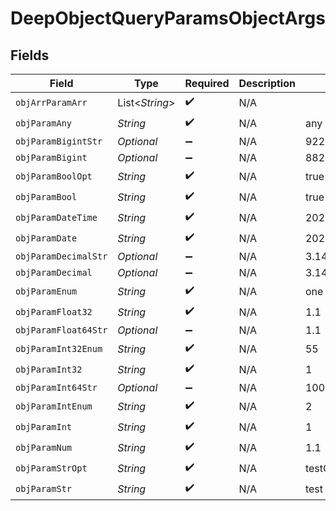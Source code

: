 # DeepObjectQueryParamsObjectArgs


## Fields

| Field                        | Type                         | Required                     | Description                  | Example                      |
| ---------------------------- | ---------------------------- | ---------------------------- | ---------------------------- | ---------------------------- |
| `objArrParamArr`             | List<*String*>               | :heavy_check_mark:           | N/A                          |                              |
| `objParamAny`                | *String*                     | :heavy_check_mark:           | N/A                          | any                          |
| `objParamBigintStr`          | *Optional<String>*           | :heavy_minus_sign:           | N/A                          | 9223372036854775808          |
| `objParamBigint`             | *Optional<String>*           | :heavy_minus_sign:           | N/A                          | 8821239038968084             |
| `objParamBoolOpt`            | *String*                     | :heavy_check_mark:           | N/A                          | true                         |
| `objParamBool`               | *String*                     | :heavy_check_mark:           | N/A                          | true                         |
| `objParamDateTime`           | *String*                     | :heavy_check_mark:           | N/A                          | 2020-01-01T00:00:00.001Z     |
| `objParamDate`               | *String*                     | :heavy_check_mark:           | N/A                          | 2020-01-01                   |
| `objParamDecimalStr`         | *Optional<String>*           | :heavy_minus_sign:           | N/A                          | 3.14159265358979344719667586 |
| `objParamDecimal`            | *Optional<String>*           | :heavy_minus_sign:           | N/A                          | 3.141592653589793            |
| `objParamEnum`               | *String*                     | :heavy_check_mark:           | N/A                          | one                          |
| `objParamFloat32`            | *String*                     | :heavy_check_mark:           | N/A                          | 1.1                          |
| `objParamFloat64Str`         | *Optional<String>*           | :heavy_minus_sign:           | N/A                          | 1.1                          |
| `objParamInt32Enum`          | *String*                     | :heavy_check_mark:           | N/A                          | 55                           |
| `objParamInt32`              | *String*                     | :heavy_check_mark:           | N/A                          | 1                            |
| `objParamInt64Str`           | *Optional<String>*           | :heavy_minus_sign:           | N/A                          | 100                          |
| `objParamIntEnum`            | *String*                     | :heavy_check_mark:           | N/A                          | 2                            |
| `objParamInt`                | *String*                     | :heavy_check_mark:           | N/A                          | 1                            |
| `objParamNum`                | *String*                     | :heavy_check_mark:           | N/A                          | 1.1                          |
| `objParamStrOpt`             | *String*                     | :heavy_check_mark:           | N/A                          | testOptional                 |
| `objParamStr`                | *String*                     | :heavy_check_mark:           | N/A                          | test                         |
